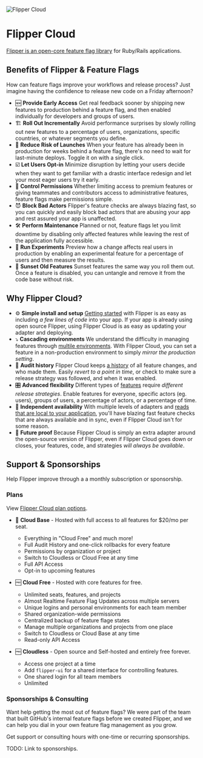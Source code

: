 ![Flipper Cloud](https://github.com/flippercloud/.github/assets/6214/22dce542-8157-4062-947b-8be3c9bfb5be)

# Flipper Cloud
[Flipper is an open-core feature flag library]([url](https://github.com/flippercloud/flipper)) for Ruby/Rails applications.

## Benefits of Flipper & Feature Flags
How can feature flags improve your workflows and release process? Just imagine having the confidence to release new code on a Friday afternoon? 

- 🆕 **Provide Early Access** Get real feedback sooner by shipping new features to production behind a feature flag, and then enabled individually for developers and groups of users.
- 🏗️ **Roll Out Incrementally** Avoid performance surprises by slowly rolling out new features to a percentage of users, organizations, specific countries, or whatever segments you define.
- 🚀 **Reduce Risk of Launches** When your feature has already been in production for weeks behind a feature flag, there's no need to wait for last-minute deploys. Toggle it on with a single click.
- ☑️ **Let Users Opt-in** Minimize disruption by letting your users decide when they want to get familiar with a drastic interface redesign and let your most eager users try it early.
- 🔐 **Control Permissions** Whether limiting access to premium features or giving teammates and contributors access to administrative features, feature flags make permissions simple.
- 😈 **Block Bad Actors** Flipper's feature checks are always blazing fast, so you can quickly and easily block bad actors that are abusing your app and rest assured your app is unaffected.
- 🛠️ **Perform Maintenance** Planned or not, feature flags let you limit downtime by disabling only affected features while leaving the rest of the application fully accessible.
- 🧪 **Run Experiments** Preview how a change affects real users in production by enabling an experimental feature for a percentage of users and then measure the results.
- 🌅 **Sunset Old Features** Sunset features the same way you roll them out. Once a feature is disabled, you can untangle and remove it from the code base without risk.

## Why Flipper Cloud?
- ⚙️ **Simple install and setup** [Getting started](https://www.flippercloud.io/docs/get-started) with Flipper is as easy as including _a few lines of code_ into your app. If your app is already using open source Flipper, using Flipper Cloud is as easy as updating your adapter and deploying.
- ⤵️ **Cascading environments** We understand the difficulty in managing features through [multile environments](https://www.flippercloud.io/docs/cloud#environments). With Flipper Cloud, you can set a feature in a non-production environment to simply _mirror the production setting_.
- 📓 **Audit history** Flipper Cloud keeps [a history](https://www.flippercloud.io/docs/cloud#audit-history) of all feature changes, and who made them. Easily _revert to a point in time_, or check to make sure a release strategy was followed, and when it was enabled.
- 🎛️ **Advanced flexibility** Different types of [features](https://www.flippercloud.io/docs/features) require _different release strategies_. Enable features for everyone, specific actors (eg. users), groups of users, a percentage of actors, or a percentage of time.
- 💫 **Independent availability** With multiple levels of adapters and [reads that are local to your application](https://www.flippercloud.io/docs/cloud#webhooks), you'll have blazing fast feature checks that are always available and in sync, even if Flipper Cloud isn't for some reason.
- 🔮 **Future proof** Because Flipper Cloud is simply an extra adapter around the open-source version of Flipper, even if Flipper Cloud goes down or closes, your features, code, and strategies _will always be available_.

## Support & Sponsorships
Help Flipper improve through a a monthly subscription or sponsorship.

### Plans
View [Flipper Cloud plan options](https://www.flippercloud.io/#pricing).

- 🐬 **Cloud Base** - Hosted with full access to all features for $20/mo per seat.
    - Everything in "Cloud Free" and much more! 
    - Full Audit History and one-click rollbacks for every feature
    - Permissions by organization or project
    - Switch to Cloudless or Cloud Free at any time
    - Full API Access
    - Opt-in to upcoming features
- 🆓 **Cloud Free** - Hosted with core features for free.
    - Unlimited seats, features, and projects
    - Almost Realtime Feature Flag Updates across multiple servers
    - Unique logins and personal environments for each team member
    - Shared organization-wide permissions
    - Centralized backup of feature flage states
    - Manage multiple organizations and projects from one place
    - Switch to Cloudless or Cloud Base at any time
    - Read-only API Access

- 🆓 **Cloudless** - Open source and Self-hosted and entirely free forever.
    - Access one project at a time
    - Add `flipper-ui` for a shared interface for controlling features.
    - One shared login for all team members 
    - Unlimited

### Sponsorships & Consulting
Want help getting the most out of feature flags? We were part of the team that built GitHub's internal feature flags before we created Flipper, and we can help you dial in your own feature flag management as you grow.

Get support or consulting hours with one-time or recurring sponsorships. 

TODO: Link to sponsorships. 
